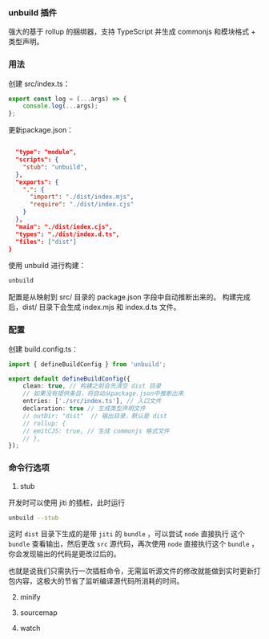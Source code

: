 ### unbuild 插件

强大的基于 rollup 的捆绑器，支持 TypeScript 并生成 commonjs 和模块格式 + 类型声明。

### 用法

创建 src/index.ts：

```ts
export const log = (...args) => {
	console.log(...args);
};
```

更新package.json：

```json

  "type": "module",
  "scripts": {
    "stub": "unbuild",
  },
  "exports": {
    ".": {
      "import": "./dist/index.mjs",
      "require": "./dist/index.cjs"
    }
  },
  "main": "./dist/index.cjs",
  "types": "./dist/index.d.ts",
  "files": ["dist"]
}
```

使用 unbuild 进行构建：

```bash
unbuild
```

配置是从映射到 src/ 目录的 package.json 字段中自动推断出来的。
构建完成后，dist/ 目录下会生成 index.mjs 和 index.d.ts 文件。

### 配置

创建 build.config.ts：

```ts
import { defineBuildConfig } from 'unbuild';

export default defineBuildConfig({
	clean: true, // 构建之前会先清空 dist 目录
	// 如果没有提供条目，将自动从package.json中推断出来
	entries: ['./src/index.ts'], // 入口文件
	declaration: true // 生成类型声明文件
	// outDir: "dist"  // 输出目录，默认是 dist
	// rollup: {
	// emitCJS: true, // 生成 commonjs 格式文件
	// },
});
```

### 命令行选项

1. stub

开发时可以使用 jiti 的插桩，此时运行

```bash
unbuild --stub
```

这时 `dist` 目录下生成的是带 `jiti` 的 `bundle` ，可以尝试 `node` 直接执行 这个 `bundle` 查看输出，然后更改 `src` 源代码，再次使用 `node` 直接执行这个 `bundle` ，你会发现输出的代码是更改过后的。

也就是说我们只需执行一次插桩命令，无需监听源文件的修改就能做到实时更新打包内容，这极大的节省了监听编译源代码所消耗的时间。

2. minify

3. sourcemap

4. watch
